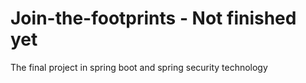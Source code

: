 # Join-the-footprints - Not finished yet
The final project in spring boot and spring security technology
